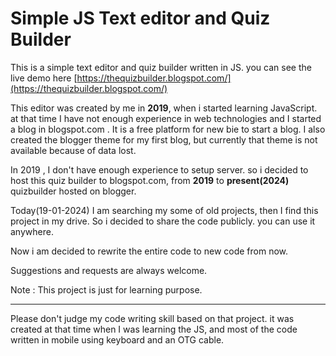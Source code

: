 # Simple JS Text editor and Quiz Builder

This is a simple text editor and quiz builder written in JS. you can see the live demo here [https://thequizbuilder.blogspot.com/](https://thequizbuilder.blogspot.com/)

This editor was created by me in **2019**, when i started learning JavaScript. at that time I have not enough experience in web technologies and I started a blog in blogspot.com . It is a free platform for new bie to start a blog. I also created the blogger theme for my first blog, but currently that theme is not available because of data lost.

In 2019 , I don't have enough experience to setup server. so i decided to host this quiz builder to blogspot.com, from **2019** to **present(2024)** quizbuilder hosted on blogger.

Today(19-01-2024) I am searching my some of old projects, then I find this project in my drive. So i decided to share the code publicly. you can use it anywhere. 

Now i am decided to rewrite the entire code to new code from now.

Suggestions and requests are always welcome.

Note : This project is just for learning purpose.

****
Please don't judge my code writing skill based on that project. it was created at that time when I was learning the JS, and most of the code written in mobile using keyboard and an OTG cable.
